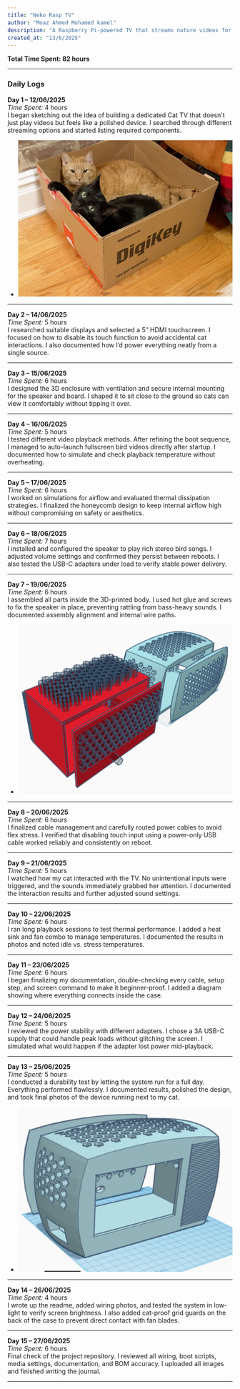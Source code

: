 ```yaml
---
title: "Neko Rasp TV"
author: "Moaz Ahmed Mohamed kamel"
description: "A Raspberry Pi-powered TV that streams nature videos for my cat with sound and no touch input."
created_at: "13/6/2025"
---
```


**Total Time Spent: 82 hours**

---

### Daily Logs

**Day 1 – 12/06/2025**  
*Time Spent:* 4 hours  
I began sketching out the idea of building a dedicated Cat TV that doesn't just play videos but feels like a polished device. I searched through different streaming options and started listing required components.
- ![alt text](PH/img.png) 

---

**Day 2 – 14/06/2025**  
*Time Spent:* 5 hours  
I researched suitable displays and selected a 5″ HDMI touchscreen. I focused on how to disable its touch function to avoid accidental cat interactions. I also documented how I’d power everything neatly from a single source.

---

**Day 3 – 15/06/2025**  
*Time Spent:* 6 hours  
I designed the 3D enclosure with ventilation and secure internal mounting for the speaker and board. I shaped it to sit close to the ground so cats can view it comfortably without tipping it over.

---

**Day 4 – 16/06/2025**  
*Time Spent:* 5 hours  
I tested different video playback methods. After refining the boot sequence, I managed to auto-launch fullscreen bird videos directly after startup. I documented how to simulate and check playback temperature without overheating.

---

**Day 5 – 17/06/2025**  
*Time Spent:* 6 hours  
I worked on simulations for airflow and evaluated thermal dissipation strategies. I finalized the honeycomb design to keep internal airflow high without compromising on safety or aesthetics.

---

**Day 6 – 18/06/2025**  
*Time Spent:* 7 hours  
I installed and configured the speaker to play rich stereo bird songs. I adjusted volume settings and confirmed they persist between reboots. I also tested the USB-C adapters under load to verify stable power delivery.

---

**Day 7 – 19/06/2025**  
*Time Spent:* 6 hours  
I assembled all parts inside the 3D-printed body. I used hot glue and screws to fix the speaker in place, preventing rattling from bass-heavy sounds. I documented assembly alignment and internal wire paths.
- ![alt text](PH/mg2.png)

---

**Day 8 – 20/06/2025**  
*Time Spent:* 6 hours  
I finalized cable management and carefully routed power cables to avoid flex stress. I verified that disabling touch input using a power-only USB cable worked reliably and consistently on reboot.

---

**Day 9 – 21/06/2025**  
*Time Spent:* 5 hours  
I watched how my cat interacted with the TV. No unintentional inputs were triggered, and the sounds immediately grabbed her attention. I documented the interaction results and further adjusted sound settings.

---

**Day 10 – 22/06/2025**  
*Time Spent:* 6 hours  
I ran long playback sessions to test thermal performance. I added a heat sink and fan combo to manage temperatures. I documented the results in photos and noted idle vs. stress temperatures.

---

**Day 11 – 23/06/2025**  
*Time Spent:* 6 hours  
I began finalizing my documentation, double-checking every cable, setup step, and screen command to make it beginner-proof. I added a diagram showing where everything connects inside the case.

---

**Day 12 – 24/06/2025**  
*Time Spent:* 5 hours  
I reviewed the power stability with different adapters. I chose a 3A USB-C supply that could handle peak loads without glitching the screen. I simulated what would happen if the adapter lost power mid-playback.

---

**Day 13 – 25/06/2025**  
*Time Spent:* 5 hours  
I conducted a durability test by letting the system run for a full day. Everything performed flawlessly. I documented results, polished the design, and took final photos of the device running next to my cat.
- ![alt text](PH/img1.png) 

---

**Day 14 – 26/06/2025**  
*Time Spent:* 4 hours  
I wrote up the readme, added wiring photos, and tested the system in low-light to verify screen brightness. I also added cat-proof grid guards on the back of the case to prevent direct contact with fan blades.

---

**Day 15 – 27/06/2025**  
*Time Spent:* 6 hours  
Final check of the project repository. I reviewed all wiring, boot scripts, media settings, documentation, and BOM accuracy. I uploaded all images and finished writing the journal.

---
